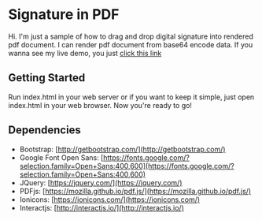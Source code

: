 Signature in PDF
===
Hi. I'm just a sample of how to drag and drop digital signature into rendered pdf document. I can render pdf document from base64 encode data. If you wanna see my live demo, you just [click this link](http://templateninja.net/signature-pdf/)

Getting Started
---------------
Run index.html in your web server or if you want to keep it simple, just open index.html in your web browser. Now you're ready to go!

Dependencies
---------------
* Bootstrap: [http://getbootstrap.com/](http://getbootstrap.com/)
* Google Font Open Sans: [https://fonts.google.com/?selection.family=Open+Sans:400,600](https://fonts.google.com/?selection.family=Open+Sans:400,600)
* JQuery: [https://jquery.com/](https://jquery.com/)
* PDFjs: [https://mozilla.github.io/pdf.js/](https://mozilla.github.io/pdf.js/)
* Ionicons: [https://ionicons.com/](https://ionicons.com/)
* Interactjs: [http://interactjs.io/](http://interactjs.io/)